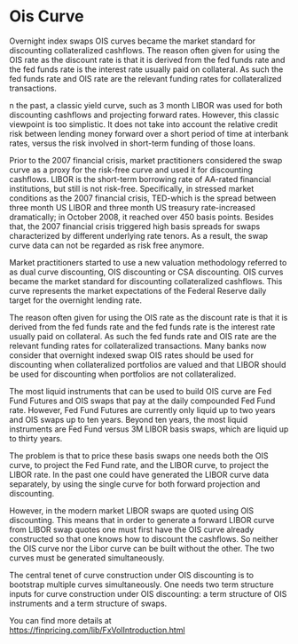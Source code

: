 # Ois Curve

Overnight index swaps OIS curves became the market standard for discounting collateralized cashflows. The reason often given for using the OIS rate as the discount rate is that it is derived from the fed funds rate and the fed funds rate is the interest rate usually paid on collateral. As such the fed funds rate and OIS rate are the relevant funding rates for collateralized transactions.

n the past, a classic yield curve, such as 3 month LIBOR was used for both discounting cashflows and projecting forward rates. However, this classic viewpoint is too simplistic. It does not take into account the relative credit risk between lending money forward over a short period of time at interbank rates, versus the risk involved in short-term funding of those loans.

Prior to the 2007 financial crisis, market practitioners considered the swap curve as a proxy for the risk-free curve and used it for discounting cashflows. LIBOR is the short-term borrowing rate of AA-rated financial institutions, but still is not risk-free. Specifically, in stressed market conditions as the 2007 financial crisis, TED-which is the spread between three month US LIBOR and three month US treasury rate-increased dramatically; in October 2008, it reached over 450 basis points. Besides that, the 2007 financial crisis triggered high basis spreads for swaps characterized by different underlying rate tenors. As a result, the swap curve data can not be regarded as risk free anymore.

Market practitioners started to use a new valuation methodology referred to as dual curve discounting, OIS discounting or CSA discounting. OIS curves became the market standard for discounting collateralized cashflows. This curve represents the market expectations of the Federal Reserve daily target for the overnight lending rate.

The reason often given for using the OIS rate as the discount rate is that it is derived from the fed funds rate and the fed funds rate is the interest rate usually paid on collateral. As such the fed funds rate and OIS rate are the relevant funding rates for collateralized transactions. Many banks now consider that overnight indexed swap OIS rates should be used for discounting when collateralized portfolios are valued and that LIBOR should be used for discounting when portfolios are not collateralized.

The most liquid instruments that can be used to build OIS curve are Fed Fund Futures and OIS swaps that pay at the daily compounded Fed Fund rate. However, Fed Fund Futures are currently only liquid up to two years and OIS swaps up to ten years. Beyond ten years, the most liquid instruments are Fed Fund versus 3M LIBOR basis swaps, which are liquid up to thirty years.

The problem is that to price these basis swaps one needs both the OIS curve, to project the Fed Fund rate, and the LIBOR curve, to project the LIBOR rate. In the past one could have generated the LIBOR curve data separately, by using the single curve for both forward projection and discounting.

However, in the modern market LIBOR swaps are quoted using OIS discounting. This means that in order to generate a forward LIBOR curve from LIBOR swap quotes one must first have the OIS curve already constructed so that one knows how to discount the cashflows. So neither the OIS curve nor the Libor curve can be built without the other. The two curves must be generated simultaneously.

The central tenet of curve construction under OIS discounting is to bootstrap multiple curves simultaneously. One needs two term structure inputs for curve construction under OIS discounting: a term structure of OIS instruments and a term structure of swaps.

You can find more details at
https://finpricing.com/lib/FxVolIntroduction.html
